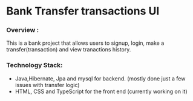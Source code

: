 # Bank Transfer transactions UI

### Overview :
This is a bank project that allows users to signup, login, make a transfer(transaction) 
and view tranactions history.

### Technology Stack:
- Java,Hibernate, Jpa and mysql for backend. (mostly done just a few issues with transfer logic)
- HTML, CSS and TypeScript for the front end (currently working on it)


